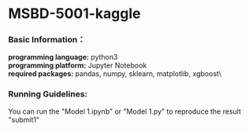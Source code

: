 # MSBD-5001-kaggle
### Basic Information： 
**programming language:** python3\
**programming platform:** Jupyter Notebook\
**required packages:** pandas, numpy, sklearn, matplotlib, xgboost\
### Running Guidelines:
You can run the "Model 1.ipynb" or "Model 1.py" to reproduce the result "submit1"

